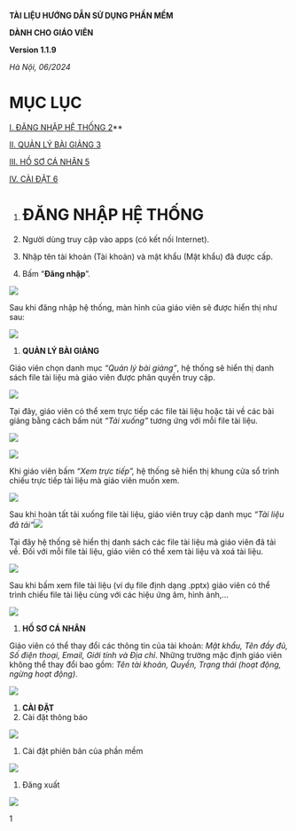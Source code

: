 ﻿**TÀI LIỆU HƯỚNG DẪN SỬ DỤNG PHẦN MỀM**

**DÀNH CHO GIÁO VIÊN**









**Version 1.1.9**
























*Hà Nội, 06/2024*

# **MỤC LỤC**

[I.	ĐĂNG NHẬP HỆ THỐNG	2](#_toc172203600)**

[II.	QUẢN LÝ BÀI GIẢNG	3](#_toc172203601)

[III.	HỒ SƠ CÁ NHÂN	5](#_toc172203602)

[IV.	CÀI ĐẶT	6](#_toc172203603)





























1. # <a name="_toc172203600"></a>**ĐĂNG NHẬP HỆ THỐNG** 

1. Người dùng truy cập vào apps (có kết nối Internet).
1. Nhập tên tài khoản (Tài khoản) và mật khẩu (Mật khẩu) đã được cấp.
1. Bấm “**Đăng nhập**”.

![](Aspose.Words.3cfd4840-0fa8-49c3-ba15-6d98fc9fe0f2.001.png)

Sau khi đăng nhập hệ thống, màn hình của giáo viên sẽ được hiển thị như sau:

![](Aspose.Words.3cfd4840-0fa8-49c3-ba15-6d98fc9fe0f2.002.png)



1. <a name="_toc172203601"></a>**QUẢN LÝ BÀI GIẢNG**

Giáo viên chọn danh mục *“Quản lý bài giảng”*, hệ thống sẽ hiển thị danh sách file tài liệu mà giáo viên được phân quyền truy cập. 

![](Aspose.Words.3cfd4840-0fa8-49c3-ba15-6d98fc9fe0f2.003.png)


Tại đây, giáo viên có thể xem trực tiếp các file tài liệu hoặc tải về các bài giảng bằng cách bấm nút *“Tải xuống”* tương ứng với mỗi file tài liệu.

![](Aspose.Words.3cfd4840-0fa8-49c3-ba15-6d98fc9fe0f2.004.png)

![](Aspose.Words.3cfd4840-0fa8-49c3-ba15-6d98fc9fe0f2.005.jpeg)



Khi giáo viên bấm *“Xem trực tiếp”,* hệ thống sẽ hiển thị khung cửa sổ trình chiếu trực tiếp tài liệu mà giáo viên muốn xem.

![](Aspose.Words.3cfd4840-0fa8-49c3-ba15-6d98fc9fe0f2.006.png)



Sau khi hoàn tất tải xuống file tài liệu, giáo viên truy cập danh mục *“Tài liệu đã tải”![](Aspose.Words.3cfd4840-0fa8-49c3-ba15-6d98fc9fe0f2.007.png)* 

Tại đây hệ thống sẽ hiển thị danh sách các file tài liệu mà giáo viên đã tải về. Đối với mỗi file tài liệu, giáo viên có thể xem tài liệu và xoá tài liệu.

![](Aspose.Words.3cfd4840-0fa8-49c3-ba15-6d98fc9fe0f2.008.png)




Sau khi bấm xem file tài liệu (ví dụ file định dạng .pptx) giáo viên có thể trình chiếu file tài liệu cùng với các hiệu ứng âm, hình ảnh,…

![](Aspose.Words.3cfd4840-0fa8-49c3-ba15-6d98fc9fe0f2.009.jpeg)






1. <a name="_toc172203602"></a>**HỒ SƠ CÁ NHÂN** 

Giáo viên có thể thay đổi các thông tin của tài khoản: *Mật khẩu, Tên đầy đủ, Số điện thoại, Email, Giới tính và Địa chỉ*. Những trường mặc định giáo viên không thể thay đổi bao gồm: *Tên tài khoản, Quyền, Trạng thái (hoạt động, ngừng hoạt động)*.

![](Aspose.Words.3cfd4840-0fa8-49c3-ba15-6d98fc9fe0f2.010.png)














1. <a name="_toc172203603"></a>**CÀI ĐẶT** 
1. Cài đặt thông báo

![](Aspose.Words.3cfd4840-0fa8-49c3-ba15-6d98fc9fe0f2.011.png)

1. Cài đặt phiên bản của phần mềm

![](Aspose.Words.3cfd4840-0fa8-49c3-ba15-6d98fc9fe0f2.012.png)



1. Đăng xuất 

![](Aspose.Words.3cfd4840-0fa8-49c3-ba15-6d98fc9fe0f2.013.jpeg)


1

